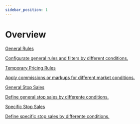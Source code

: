 ```yaml
---
sidebar_position: 1
---
```


# Overview

<div className="shortcuts-overview">
    <div className="shortcuts-overview__content">
        <a className="item" href="general-rules">
            <icon icon="fa-brands fa-github" size="lg" />
            <p className="item__title">General Rules</p>
            <p className="item__subtitle">Configurate general rules and filters by different conditions.</p>
        </a>
        <a className="item" href="temporary-pricing-rules">
            <icon icon="fa-brands fa-github" size="lg" />
            <p className="item__title">Temporary Pricing Rules</p>
            <p className="item__subtitle">Apply commissions or markups for different market conditions.</p>
        </a>
        <a className="item" href="general-stop-sales">
            <icon icon="fa-brands fa-github" size="lg" />
            <p className="item__title">General Stop Sales</p>
            <p className="item__subtitle">Define general stop sales by differente conditions.</p>
        </a>
        <a className="item" href="specific-stop-sales">
            <icon icon="fa-brands fa-github" size="lg" />
            <p className="item__title">Specific Stop Sales</p>
            <p className="item__subtitle">Define specific stop sales by differente conditions.</p>
        </a>
    </div> 
</div>